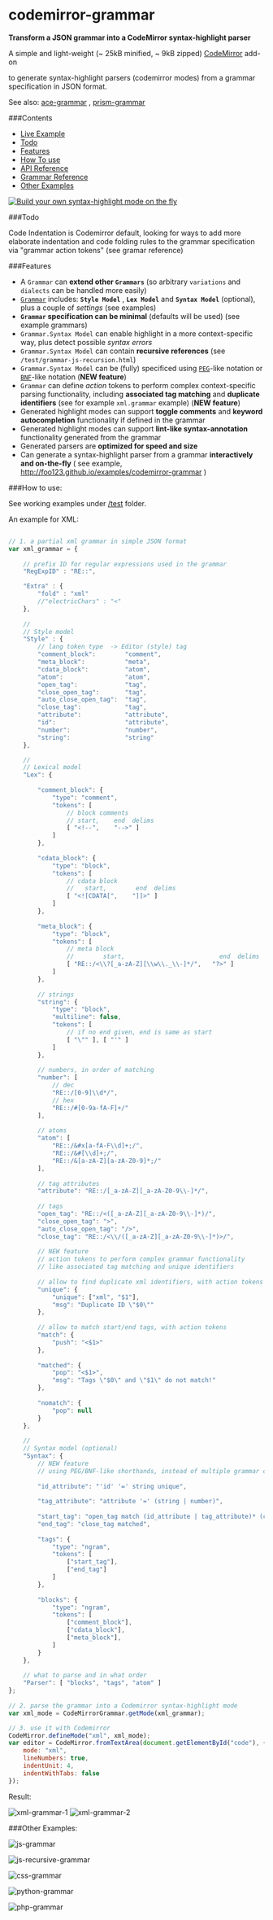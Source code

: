 codemirror-grammar
==================

__Transform a JSON grammar into a CodeMirror syntax-highlight parser__



A simple and light-weight (~ 25kB minified, ~ 9kB zipped) [CodeMirror](https://github.com/marijnh/codemirror) add-on

to generate syntax-highlight parsers (codemirror modes) from a grammar specification in JSON format.


See also: [ace-grammar](https://github.com/foo123/ace-grammar) , [prism-grammar](https://github.com/foo123/prism-grammar)


###Contents

* [Live Example](http://foo123.github.io/examples/codemirror-grammar)
* [Todo](#todo)
* [Features](#features)
* [How To use](#how-to-use)
* [API Reference](/api-reference.md)
* [Grammar Reference](/grammar-reference.md)
* [Other Examples](#other-examples)

[![Build your own syntax-highlight mode on the fly](/test/screenshot.png)](http://foo123.github.io/examples/codemirror-grammar)


###Todo

Code Indentation is Codemirror default, looking for ways to add more elaborate indentation and code folding rules to the grammar specification via "grammar action tokens" (see gramar reference)


###Features

* A `Grammar` can **extend other `Grammars`** (so arbitrary `variations` and `dialects` can be handled more easily)
* [`Grammar`](/grammar-reference.md) includes: **`Style Model`** , **`Lex Model`** and **`Syntax Model`** (optional), plus a couple of *settings* (see examples)
* **`Grammar` specification can be minimal** (defaults will be used) (see example grammars)
* `Grammar.Syntax Model` can enable highlight in a more context-specific way, plus detect possible *syntax errors*
* `Grammar.Syntax Model` can contain **recursive references** (see `/test/grammar-js-recursion.html`)
* `Grammar.Syntax Model` can be (fully) specificed using [`PEG`](https://en.wikipedia.org/wiki/Parsing_expression_grammar)-like notation or [`BNF`](https://en.wikipedia.org/wiki/Backus%E2%80%93Naur_Form)-like notation  (**NEW feature**)
* `Grammar` can define *action* tokens to perform complex context-specific parsing functionality, including **associated tag matching** and **duplicate identifiers** (see for example `xml.grammar` example) (**NEW feature**)
* Generated highlight modes can support **toggle comments** and **keyword autocompletion** functionality if defined in the grammar
* Generated highlight modes can support **lint-like syntax-annotation** functionality generated from the grammar
* Generated parsers are **optimized for speed and size**
* Can generate a syntax-highlight parser from a grammar **interactively and on-the-fly** ( see example, http://foo123.github.io/examples/codemirror-grammar )


###How to use:

See working examples under [/test](/test) folder.

An example for XML:


```javascript

// 1. a partial xml grammar in simple JSON format
var xml_grammar = {
    
    // prefix ID for regular expressions used in the grammar
    "RegExpID" : "RE::",

    "Extra" : {
        "fold" : "xml"
        //"electricChars" : "<"
    },
    
    //
    // Style model
    "Style" : {
        // lang token type  -> Editor (style) tag
        "comment_block":        "comment",
        "meta_block":           "meta",
        "cdata_block":          "atom",
        "atom":                 "atom",
        "open_tag":             "tag",
        "close_open_tag":       "tag",
        "auto_close_open_tag":  "tag",
        "close_tag":            "tag",
        "attribute":            "attribute",
        "id":                   "attribute",
        "number":               "number",
        "string":               "string"
    },

    //
    // Lexical model
    "Lex": {
        
        "comment_block": {
            "type": "comment",
            "tokens": [
                // block comments
                // start,    end  delims
                [ "<!--",    "-->" ]
            ]
        },
        
        "cdata_block": {
            "type": "block",
            "tokens": [
                // cdata block
                //   start,        end  delims
                [ "<![CDATA[",    "]]>" ]
            ]
        },
        
        "meta_block": {
            "type": "block",
            "tokens": [
                // meta block
                //        start,                          end  delims
                [ "RE::/<\\?[_a-zA-Z][\\w\\._\\-]*/",   "?>" ]
            ]
        },
        
        // strings
        "string": {
            "type": "block",
            "multiline": false,
            "tokens": [ 
                // if no end given, end is same as start
                [ "\"" ], [ "'" ] 
            ]
        },
        
        // numbers, in order of matching
        "number": [
            // dec
            "RE::/[0-9]\\d*/",
            // hex
            "RE::/#[0-9a-fA-F]+/"
        ],
        
        // atoms
        "atom": [
            "RE::/&#x[a-fA-F\\d]+;/",
            "RE::/&#[\\d]+;/",
            "RE::/&[a-zA-Z][a-zA-Z0-9]*;/"
        ],
        
        // tag attributes
        "attribute": "RE::/[_a-zA-Z][_a-zA-Z0-9\\-]*/",
        
        // tags
        "open_tag": "RE::/<([_a-zA-Z][_a-zA-Z0-9\\-]*)/",
        "close_open_tag": ">",
        "auto_close_open_tag": "/>",
        "close_tag": "RE::/<\\/([_a-zA-Z][_a-zA-Z0-9\\-]*)>/",
        
        // NEW feature
        // action tokens to perform complex grammar functionality 
        // like associated tag matching and unique identifiers
        
        // allow to find duplicate xml identifiers, with action tokens
        "unique": {
            "unique": ["xml", "$1"],
            "msg": "Duplicate ID \"$0\""
        },
        
        // allow to match start/end tags, with action tokens
        "match": {
            "push": "<$1>"
        },
        
        "matched": {
            "pop": "<$1>",
            "msg": "Tags \"$0\" and \"$1\" do not match!"
        },
        
        "nomatch": {
            "pop": null
        }
    },
    
    //
    // Syntax model (optional)
    "Syntax": {
        // NEW feature
        // using PEG/BNF-like shorthands, instead of multiple grammar configuration objects
        
        "id_attribute": "'id' '=' string unique",
        
        "tag_attribute": "attribute '=' (string | number)",
        
        "start_tag": "open_tag match (id_attribute | tag_attribute)* (close_open_tag | auto_close_open_tag nomatch)",
        "end_tag": "close_tag matched",
        
        "tags": {
            "type": "ngram",
            "tokens": [
                ["start_tag"], 
                ["end_tag"]
            ]
        },
        
        "blocks": {
            "type": "ngram",
            "tokens": [
                ["comment_block"],
                ["cdata_block"],
                ["meta_block"],
            ]
        }
    },
    
    // what to parse and in what order
    "Parser": [ "blocks", "tags", "atom" ]
};
        
// 2. parse the grammar into a Codemirror syntax-highlight mode
var xml_mode = CodeMirrorGrammar.getMode(xml_grammar);

// 3. use it with Codemirror
CodeMirror.defineMode("xml", xml_mode);
var editor = CodeMirror.fromTextArea(document.getElementById("code"), {
    mode: "xml",
    lineNumbers: true,
    indentUnit: 4,
    indentWithTabs: false
});

```


Result:

![xml-grammar-1](/test/grammar-xml-annotations-1.png)
![xml-grammar-2](/test/grammar-xml-annotations-2.png)




###Other Examples:


![js-grammar](/test/grammar-js.png)


![js-recursive-grammar](/test/grammar-js-recursion.png)


![css-grammar](/test/grammar-css.png)


![python-grammar](/test/grammar-python.png)


![php-grammar](/test/grammar-php.png)

